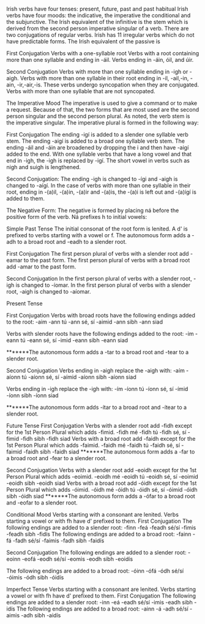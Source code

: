 Irish verbs have four tenses: present, future, past and past habitual
Irish verbs have four moods: the indicative, the imperative the conditional and the subjunctive.
The Irish equivalent of the infinitive is the stem which is derived from the second person imperative singular of a verb.
There are two conjugations of regular verbs.
Irish has 11 irregular verbs which do not have predictable forms.
The Irish equivalent of the passive is 

First Conjugation
Verbs with a one-syllable root
Verbs with a root containing more than one syllable and ending in -áil.
Verbs ending in -áin, óil, and úir.

Second Conjugation
Verbs with more than one syllable ending in -igh or -aigh.
Verbs with more than one syllable in their root ending in -il, -ail,-in, -ain, -ir,-air,-is. These verbs undergo syncopation when they are conjugated.
Verbs with more than one syllable that are not syncopated.


The Imperative Mood
The imperative is used to give a command or to make a request. 
Because of that, the two forms that are most used are the second person singular and the second person plural.
As noted, the verb stem is the imperative singular.
The imperative plural is formed in the following way:

First Conjugation
The ending -igí is added to a slender one syllable verb stem.
The ending -aigí is added to a broad one syllable verb stem.
The ending -áil and -áin are broadened by dropping the i and then have -aigí added to the end.
With one syllable verbs that have a long vowel and that end in -igh, the -igh is replaced by -igí.
The short vowel in verbs such as nigh and suigh is lengthened.

Second Conjugation:
The ending -igh is changed to -ígi and -aigh is changed to -aígí.
In the case of verbs with more than one syllable in their root, ending in -(a)il, -(a)in, -(a)ir and -(a)is, the -(a)i is left out and -(a)ígí is added to them.


The Negative Form:
The negative is formed by placing ná before the positive form of the verb. Ná prefixes h to initial vowels:

Simple Past Tense
The initial consonat of the root form is lenited.
A d' is prefixed to verbs starting with a vowel or f.
The autonomous form adds a -adh to a broad root and -eadh to a slender root.

First Conjugation
The first person plural of verbs with a slender root add -eamar to the past form.
The first person plural of verbs with a broad root add -amar to the past form.

Second Conjugation
In the first person plural of verbs with a slender root, -igh is changed to -íomar.
In the first person plural of verbs with a slender root, -aigh is changed to -aíomar.


Present Tense

First Conjugation
Verbs with broad roots have the following endings added to the root:
-aim
-ann tú
-ann sé, sí
-aimid
-ann sibh
-ann siad

Verbs with slender roots have the following endings added to the root:
-im
-eann tú
-eann sé, sí
-imid
-eann sibh
-eann siad

*******The autonomous form adds a -tar to a broad root and -tear to a slender root.

Second Conjugation
Verbs ending in -aigh replace the -aigh with:
-aím
-aíonn tú
-aíonn  sé, sí
-aímid
-aíonn  sibh
-aíonn  siad

Verbs ending in -igh replace the -igh with:
-ím
-íonn tú
-íonn  sé, sí
-ímid
-íonn  sibh
-íonn  siad
 
*******The autonomous form adds -ítar to a broad root and -ítear to a slender root.

Future Tense
First Conjugation
Verbs with a slender root add -fidh except for the 1st Person Plural which adds -fimid.
-fidh mé
-fidh tú
-fidh sé, sí
-fimid
-fidh sibh
-fidh siad
Verbs with a broad root add -faidh except for the 1st Person Plural which adds -faimid.
-faidh mé
-faidh tú
-faidh sé, sí
-faimid
-faidh sibh
-faidh siad
*******The autonomous form adds a -far to a broad root and -fear to a slender root.

Second Conjugation
Verbs with a slender root add -eoidh except for the 1st Person Plural which adds -eoimid.
-eoidh mé
-eoidh tú
-eoidh sé, sí
-eoimid
-eoidh sibh
-eoidh siad
Verbs with a broad root add -óidh except for the 1st Person Plural which adds -óimid.
-óidh mé
-óidh tú
-óidh sé, sí
-óimid
-óidh sibh
-óidh siad
*******The autonomous form adds a -ófar to a broad root and -eofar to a slender root.

Conditional Mood
Verbs starting with a consonant are lenited.
Verbs starting a vowel or with fh have d' prefixed to them.
First Conjugation
The following endings are added to a slender root:
-finn
-feá
-feadh sé/sí
-fimis
-feadh sibh
-fidís
The following endings are added to a broad root:
-fainn
-fá
-fadh sé/sí
-faimis
-fadh sibh
-faidís

Second Conjugation
The following endings are added to a slender root:
-eoinn
-eofá
-eodh sé/sí
-eomis
-eodh sibh
-eoidís

The following endings are added to a broad root:
-óinn
-ófá
-ódh sé/sí
-óimis
-ódh sibh
-óidís

Imperfect Tense
Verbs starting with a consonant are lenited.
Verbs starting a vowel or with fh have d' prefixed to them.
First Conjugation
The following endings are added to a slender root:
-inn
-eá
-eadh sé/sí
-imis
-eadh sibh
-idís
The following endings are added to a broad root:
-ainn
-á
-adh sé/sí
-aimis
-adh sibh
-aidís